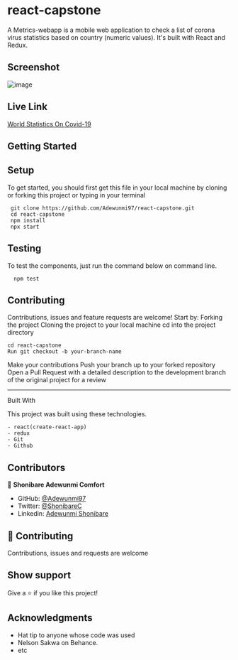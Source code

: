 # react-capstone
A Metrics-webapp is a mobile web application to check a list of corona virus statistics based on country (numeric values). It's built with React and Redux.

## Screenshot
![image](https://user-images.githubusercontent.com/60876346/142461486-dd4d7d55-f955-4f37-bfda-6cf32056e363.png)

## Live Link
[World Statistics On Covid-19]()

## Getting Started

## Setup

To get started, you should first get this file in your local machine by cloning or forking this project or typing in your terminal
```
 git clone https://github.com/Adewunmi97/react-capstone.git
 cd react-capstone
 npm install
 npx start
```

## Testing
To test the components, just run the command below on command line.
```
  npm test
```

## Contributing

Contributions, issues and feature requests are welcome! Start by:
Forking the project
Cloning the project to your local machine
cd into the project directory

```
cd react-capstone
Run git checkout -b your-branch-name
```

Make your contributions
Push your branch up to your forked repository
Open a Pull Request with a detailed description to the development branch of the original project for a review

---

Built With

This project was built using these technologies.

```
- react(create-react-app)
- redux
- Git
- Github
```

## Contributors

👤 **Shonibare Adewunmi Comfort**
- GitHub: [@Adewunmi97](https://github.com/Adewunmi97)
- Twitter: [@ShonibareC](https://twitter.com/ShonibareC)
- Linkedin: [Adewunmi Shonibare](https://www.linkedin.com/in/adewunmi97)

## 🤝 Contributing

Contributions, issues and requests are welcome

## Show support


Give a ⭐️ if you like this project!

## Acknowledgments

- Hat tip to anyone whose code was used
- Nelson Sakwa on Behance.
- etc

